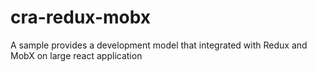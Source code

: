 # cra-redux-mobx
A sample provides a development model that integrated with Redux and MobX on large react application
